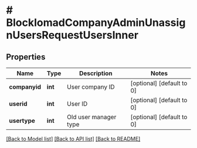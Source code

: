 # # BlockIomadCompanyAdminUnassignUsersRequestUsersInner

## Properties

Name | Type | Description | Notes
------------ | ------------- | ------------- | -------------
**companyid** | **int** | User company ID | [optional] [default to 0]
**userid** | **int** | User ID | [optional] [default to 0]
**usertype** | **int** | Old user manager type | [optional] [default to 0]

[[Back to Model list]](../../README.md#models) [[Back to API list]](../../README.md#endpoints) [[Back to README]](../../README.md)
